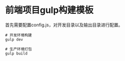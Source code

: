 # 前端项目gulp构建模板
首先需要配置config.js，对开发目录以及输出目录进行配置。

```shell
# 开发环境构建
gulp dev

# 生产环境打包
gulp build

```

